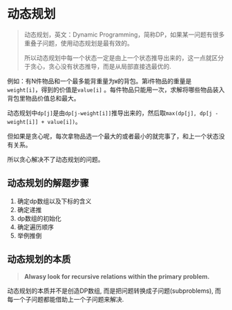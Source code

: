 # 动态规划 

> 动态规划，英文：Dynamic Programming，简称DP，如果某一问题有很多重叠子问题，使用动态规划是最有效的。
> 
> 所以动态规划中每一个状态一定是由上一个状态推导出来的，这一点就区分于贪心，贪心没有状态推导，而是从局部直接选最优的.

例如：有N件物品和一个最多能背重量为`W`的背包。第i件物品的重量是`weight[i]`，得到的价值是`value[i]` 。每件物品只能用一次，求解将哪些物品装入背包里物品价值总和最大。

动态规划中`dp[j]`是由`dp[j-weight[i]]`推导出来的，然后取`max(dp[j], dp[j - weight[i]] + value[i])`。

但如果是贪心呢，每次拿物品选一个最大的或者最小的就完事了，和上一个状态没有关系。

所以贪心解决不了动态规划的问题。

## 动态规划的解题步骤 

1. 确定dp数组以及下标的含义
2. 确定递推
3. dp数组的初始化
4. 确定遍历顺序
5. 举例推倒

## 动态规划的本质

> **Alwasy look for recursive relations within the primary problem.**

动态规划的本质并不是创造DP数组, 而是把问题转换成子问题(subproblems), 而每一个子问题都能借助上一个子问题来解决. 